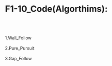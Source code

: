 # F1-10_Code(Algorthims):


<br>

<br>
<br>
      1.Wall_Follow
<br>
<br>
       2.Pure_Pursuit
<br>
<br>
       3.Gap_Follow
<br>
